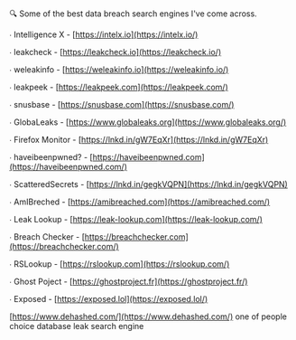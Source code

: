 🔍 Some of the best data breach search engines I've come across.  
  
∙ Intelligence X - [https://intelx.io](https://intelx.io/)  
  
∙ leakcheck - [https://leakcheck.io](https://leakcheck.io/)  
  
∙ weleakinfo - [https://weleakinfo.io](https://weleakinfo.io/)  
  
∙ leakpeek - [https://leakpeek.com](https://leakpeek.com/)  
  
∙ snusbase - [https://snusbase.com](https://snusbase.com/)  
  
∙ GlobaLeaks - [https://www.globaleaks.org](https://www.globaleaks.org/)  
  
∙ Firefox Monitor - [https://lnkd.in/gW7EqXr](https://lnkd.in/gW7EqXr)  
  
∙ haveibeenpwned? - [https://haveibeenpwned.com](https://haveibeenpwned.com/)  
  
∙ ScatteredSecrets - [https://lnkd.in/gegkVQPN](https://lnkd.in/gegkVQPN)  
  
∙ AmIBreched - [https://amibreached.com](https://amibreached.com/)  
  
∙ Leak Lookup - [https://leak-lookup.com](https://leak-lookup.com/)  
  
∙ Breach Checker - [https://breachchecker.com](https://breachchecker.com/)  
  
∙ RSLookup - [https://rslookup.com](https://rslookup.com/)  
  
∙ Ghost Poject - [https://ghostproject.fr](https://ghostproject.fr/)  
  
∙ Exposed - [https://exposed.lol](https://exposed.lol/)

[https://www.dehashed.com/](https://www.dehashed.com/) one of people choice database leak search engine